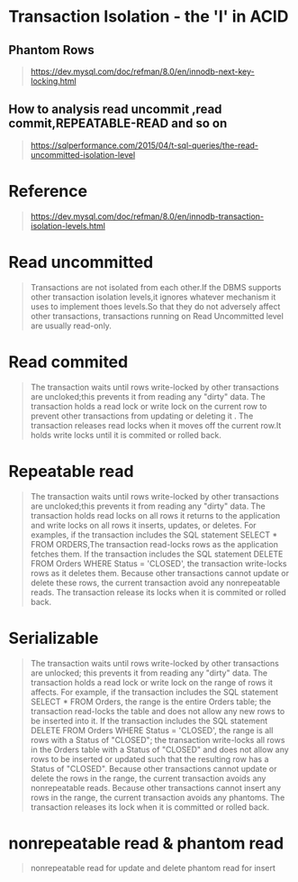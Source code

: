 # Transaction Isolation - the 'I' in ACID
## Phantom Rows
> https://dev.mysql.com/doc/refman/8.0/en/innodb-next-key-locking.html
## 
## How to analysis read uncommit ,read commit,REPEATABLE-READ and so on
> https://sqlperformance.com/2015/04/t-sql-queries/the-read-uncommitted-isolation-level

# Reference 
> https://dev.mysql.com/doc/refman/8.0/en/innodb-transaction-isolation-levels.html



# Read uncommitted
> Transactions are not isolated from each other.If the DBMS supports other transaction isolation levels,it 
ignores whatever mechanism it uses to implement thoes levels.So that they do not adversely affect other transactions,
transactions running on Read Uncommitted level are usually read-only.

# Read commited
>  The transaction waits until rows write-locked by other transactions are uncloked;this prevents it from reading any "dirty" data.
The transaction holds a read lock or write lock on the current row to prevent other transactions from updating or deleting it .
The transaction releases read locks when it moves off the current row.It holds write locks until it is commited  or rolled back.

# Repeatable read
>  The transaction waits until rows write-locked by other transactions are uncloked;this prevents it from reading any "dirty" data.
The transaction holds read locks on all rows it returns to the application and write locks on all rows it inserts, updates, or deletes. 
For examples, if the transaction includes the SQL statement SELECT * FROM ORDERS,The transaction 
read-locks rows as the application fetches them. If the transaction includes the SQL statement DELETE FROM Orders WHERE Status = 'CLOSED', 
the transaction write-locks rows as it deletes them. 
Because other transactions cannot update or delete these rows, the current transaction avoid any nonrepeatable reads.
The transaction release its locks when it is commited or rolled back. 

# Serializable 
> The transaction waits until rows write-locked by other transactions are unlocked; this prevents it from reading any "dirty" data.
The transaction holds a read lock or write lock on the range of rows it affects.
For example, if the transaction includes the SQL statement SELECT * FROM Orders, the range is the entire Orders table; 
the transaction read-locks the table and does not allow any new rows to be inserted into it.
If the transaction includes the SQL statement DELETE FROM Orders WHERE Status = 'CLOSED', the range is all rows with a Status of "CLOSED"; 
the transaction write-locks all rows in the Orders table with a Status of "CLOSED" and does not allow any rows to be inserted or updated such that the resulting row has a Status of "CLOSED".
Because other transactions cannot update or delete the rows in the range,
the current transaction avoids any nonrepeatable reads. 
Because other transactions cannot insert any rows in the range, the current transaction avoids any phantoms.
The transaction releases its lock when it is committed or rolled back.

# nonrepeatable read & phantom read
> nonrepeatable read for update and delete
> phantom read for insert